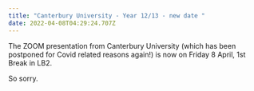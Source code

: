 ```yaml
---
title: "Canterbury University - Year 12/13 - new date "
date: 2022-04-08T04:29:24.707Z
---
```

The ZOOM presentation from Canterbury University (which has been postponed for Covid related reasons again!) is now on Friday 8 April, 1st Break in LB2.

So sorry.